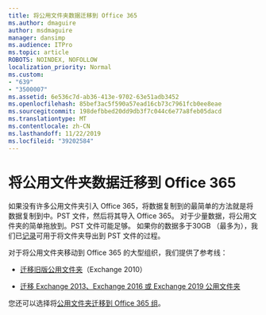 ```yaml
---
title: 将公用文件夹数据迁移到 Office 365
ms.author: dmaguire
author: msdmaguire
manager: dansimp
ms.audience: ITPro
ms.topic: article
ROBOTS: NOINDEX, NOFOLLOW
localization_priority: Normal
ms.custom:
- "639"
- "3500007"
ms.assetid: 6e536c7d-ab36-413e-9702-63e51adb3452
ms.openlocfilehash: 85bef3ac5f590a57ead16cb73c7961fcb0ee8eae
ms.sourcegitcommit: 198defbbed20dd9db3f7c044c6e77a8feb05dacd
ms.translationtype: MT
ms.contentlocale: zh-CN
ms.lasthandoff: 11/22/2019
ms.locfileid: "39202584"
---
```

# <a name="migrate-public-folder-data-to-office-365"></a>将公用文件夹数据迁移到 Office 365

如果没有许多公用文件夹引入 Office 365，将数据复制到的最简单的方法就是将数据复制到中。PST 文件，然后将其导入 Office 365。 对于少量数据，将公用文件夹的简单拖放到。PST 文件可能足够。 如果你的数据多于30GB （最多为），我们已[记录](https://technet.microsoft.com/library/dn874017%28v=exchg.150%29.aspx)可用于将文件夹导出到 PST 文件的过程。
  
对于将公用文件夹移动到 Office 365 的大型组织，我们提供了参考线：
  
- [迁移旧版公用文件夹](https://docs.microsoft.com/exchange/collaboration-exo/public-folders/batch-migration-of-legacy-public-folders)（Exchange 2010）

- [迁移 Exchange 2013、Exchange 2016 或 Exchange 2019 公用文件夹](https://docs.microsoft.com/Exchange/collaboration/public-folders/migrate-to-exchange-online)

您还可以选择将[公用文件夹迁移到 Office 365 组](https://docs.microsoft.com/Exchange/collaboration/public-folders/migrate-to-office-365-groups)。
  